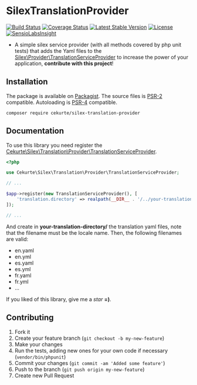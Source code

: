 # SilexTranslationProvider

[![Build Status](https://img.shields.io/travis/jpcercal/silex-translation-provider/master.svg?style=flat-square)](http://travis-ci.org/jpcercal/silex-translation-provider)
[![Coverage Status](https://coveralls.io/repos/jpcercal/silex-translation-provider/badge.svg)](https://coveralls.io/r/jpcercal/silex-translation-provider)
[![Latest Stable Version](https://img.shields.io/packagist/v/cekurte/silex-translation-provider.svg?style=flat-square)](https://packagist.org/packages/cekurte/silex-translation-provider)
[![License](https://img.shields.io/packagist/l/cekurte/silex-translation-provider.svg?style=flat-square)](https://packagist.org/packages/cekurte/silex-translation-provider)
[![SensioLabsInsight](https://insight.sensiolabs.com/projects/49f6bd17-8f56-4887-a254-0ea227fdc30f/mini.png)](https://insight.sensiolabs.com/projects/49f6bd17-8f56-4887-a254-0ea227fdc30f)

- A simple silex service provider (with all methods covered by php unit tests) that adds the Yaml files to the [Silex\Provider\TranslationServiceProvider](https://github.com/silexphp/Silex/blob/1.3/src/Silex/Provider/TranslationServiceProvider.php) to increase the power of your application, **contribute with this project**!

## Installation

The package is available on [Packagist](http://packagist.org/packages/cekurte/silex-translation-provider).
The source files is [PSR-2](https://github.com/php-fig/fig-standards/blob/master/accepted/PSR-2-coding-style-guide.md) compatible.
Autoloading is [PSR-4](https://github.com/php-fig/fig-standards/blob/master/accepted/PSR-4-autoloader.md) compatible.

```shell
composer require cekurte/silex-translation-provider
```

## Documentation

To use this library you need register the [Cekurte\Silex\Translation\Provider\TranslationServiceProvider](https://github.com/jpcercal/silex-translation-provider/blob/v0.0.1/src/Provider/TranslationServiceProvider.php).

```php
<?php

use Cekurte\Silex\Translation\Provider\TranslationServiceProvider;

// ...

$app->register(new TranslationServiceProvider(), [
    'translation.directory' => realpath(__DIR__ . '/../your-translation-directory')
]);

// ...
```

And create in **your-translation-directory/** the translation yaml files, note that the filename must be the locale name. Then, the following filenames are valid:

- en.yaml
- en.yml
- es.yaml
- es.yml
- fr.yaml
- fr.yml
- ...

If you liked of this library, give me a *star* **=)**.

Contributing
------------

1. Fork it
2. Create your feature branch (`git checkout -b my-new-feature`)
3. Make your changes
4. Run the tests, adding new ones for your own code if necessary (`vendor/bin/phpunit`)
5. Commit your changes (`git commit -am 'Added some feature'`)
6. Push to the branch (`git push origin my-new-feature`)
7. Create new Pull Request
